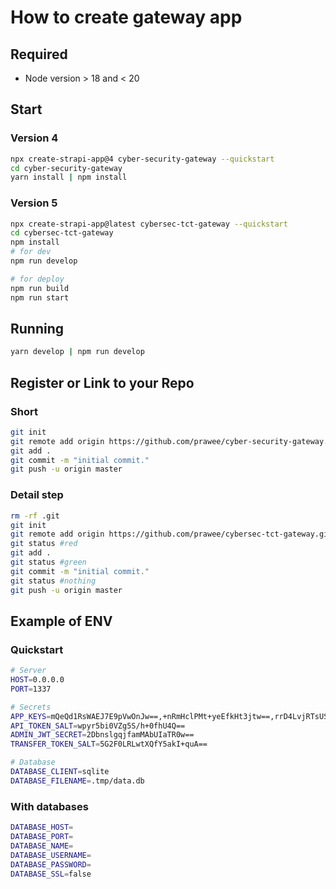 # How to create gateway app

## Required
- Node version > 18 and < 20

## Start
### Version 4
```bash
npx create-strapi-app@4 cyber-security-gateway --quickstart
cd cyber-security-gateway
yarn install | npm install
```
### Version 5
```bash
npx create-strapi-app@latest cybersec-tct-gateway --quickstart
cd cybersec-tct-gateway
npm install
# for dev
npm run develop

# for deploy
npm run build
npm run start
```

## Running
```bash
yarn develop | npm run develop
```

## Register or Link to your Repo
### Short
```bash
git init
git remote add origin https://github.com/prawee/cyber-security-gateway.git
git add .
git commit -m "initial commit."
git push -u origin master
```
### Detail step
```bash
rm -rf .git
git init
git remote add origin https://github.com/prawee/cybersec-tct-gateway.git
git status #red
git add .
git status #green
git commit -m "initial commit."
git status #nothing
git push -u origin master
```

## Example of ENV
### Quickstart
```bash
# Server
HOST=0.0.0.0
PORT=1337

# Secrets
APP_KEYS=mQeQd1RsWAEJ7E9pVwOnJw==,+nRmHclPMt+yeEfkHt3jtw==,rrD4LvjRTsUSdyRRCbSP5w==,fW2tEaavssWn/P09Lss9rQ==
API_TOKEN_SALT=wpyr5bi0VZg5S/h+0fhU4Q==
ADMIN_JWT_SECRET=2DbnslgqjfamMAbUIaTR0w==
TRANSFER_TOKEN_SALT=5G2F0LRLwtXQfY5akI+quA==

# Database
DATABASE_CLIENT=sqlite
DATABASE_FILENAME=.tmp/data.db
````
### With databases
```bash
DATABASE_HOST=
DATABASE_PORT=
DATABASE_NAME=
DATABASE_USERNAME=
DATABASE_PASSWORD=
DATABASE_SSL=false
```
